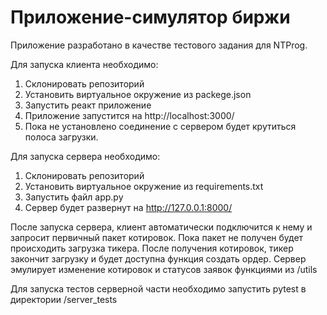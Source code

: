 # Приложение-симулятор биржи

Приложение разработано в качестве тестового задания для NTProg.

Для запуска клиента необходимо:
1. Склонировать репозиторий
2. Установить виртуальное окружение из packege.json
3. Запустить реакт приложение
4. Приложение запустится на http://localhost:3000/
5. Пока не установлено соединение с сервером будет крутиться полоса загрузки.

Для запуска сервера необходимо:
1. Склонировать репозиторий
2. Установить виртуальное окружение из requirements.txt
3. Запустить файл app.py
4. Сервер будет развернут на http://127.0.0.1:8000/

После запуска сервера, клиент автоматически подключится к нему и запросит первичный пакет котировок. 
Пока пакет не получен будет происходить загрузка тикера.
После получения котировок, тикер закончит загрузку и будет доступна функция создать ордер.
Сервер эмулирует изменение котировок и статусов заявок функциями из /utils

Для запуска тестов серверной части необходимо запустить pytest в директории /server_tests